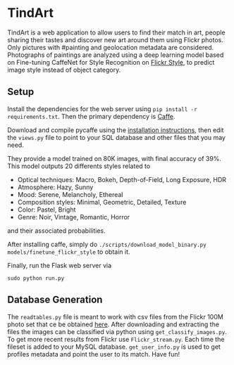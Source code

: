 # TindArt
TindArt is a web application to allow users to find their match in art, people sharing their tastes and discover new art around them using Flickr photos. Only pictures with #painting and geolocation metadata are considered.
Photographs of paintings are analyzed using a deep learning model based on Fine-tuning CaffeNet for Style Recognition on [Flickr Style](http://sergeykarayev.com/files/1311.3715v3.pdf), to predict image style instead of object category.

## Setup
Install the dependencies for the web server using `pip install -r requirements.txt`.
Then the primary dependency is [Caffe](http://caffe.berkeleyvision.org/). 

Download and compile pycaffe using the [installation instructions](http://caffe.berkeleyvision.org/installation.html), then edit the `views.py` file to point to your SQL database and other files that you may need.

They provide a model trained on 80K images, with final accuracy of 39%. This model outputs 20 differents styles related to
* Optical techniques: Macro, Bokeh, Depth-of-Field, Long Exposure, HDR
* Atmosphere: Hazy, Sunny
* Mood: Serene, Melancholy, Ethereal
* Composition styles: Minimal, Geometric, Detailed, Texture
* Color: Pastel, Bright
* Genre: Noir, Vintage, Romantic, Horror

and their associated probabilities.

After installing caffe, simply do `./scripts/download_model_binary.py models/finetune_flickr_style` to obtain it.

Finally, run the Flask web server via

`sudo python run.py`

## Database Generation

The `readtables.py` file is meant to work with csv files from the Flickr 100M photo set that ce be obtained [here](http://yahoolabs.tumblr.com/post/89783581601/one-hundred-million-creative-commons-flickr-images). After downloading and extracting the files the images can be classified via python using `get_classify_images.py`. To get more recent results from Flickr use `Flickr_stream.py`. Each time the fileset is added to your MySQL database.
`get_user_info.py` is used to get profiles metadata and point the user to its match.
Have fun!
